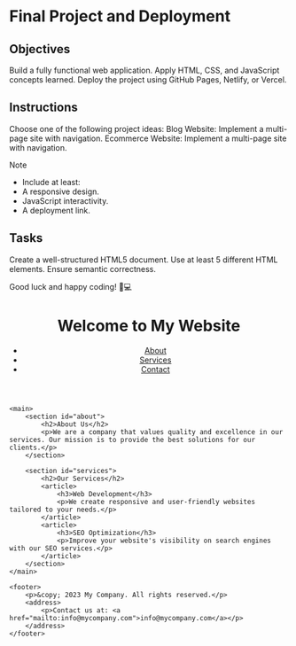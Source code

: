 # Final Project and Deployment

## Objectives
Build a fully functional web application.
Apply HTML, CSS, and JavaScript concepts learned.
Deploy the project using GitHub Pages, Netlify, or Vercel.

## Instructions
Choose one of the following project ideas:
Blog Website: Implement a multi-page site with navigation.
Ecommerce Website: Implement a multi-page site with navigation.

>[!NOTE]
> - Include at least:
> - A responsive design.
> - JavaScript interactivity.
> - A deployment link.

## Tasks

Create a well-structured HTML5 document.
Use at least 5 different HTML elements.
Ensure semantic correctness.

Good luck and happy coding! 🚀💻
<!DOCTYPE html>
<html lang="en">
<head>
    <meta charset="UTF-8">
    <meta name="viewport" content="width=device-width, initial-scale=1.0">
    <title>My Sample HTML5 Document</title>
    <link rel="stylesheet" href="styles.css">
</head>
<body>
    <header>
        <h1>Welcome to My Website</h1>
        <nav>
            <ul>
                <li><a href="#about">About</a></li>
                <li><a href="#services">Services</a></li>
                <li><a href="#contact">Contact</a></li>
            </ul>
        </nav>
    </header>

    <main>
        <section id="about">
            <h2>About Us</h2>
            <p>We are a company that values quality and excellence in our services. Our mission is to provide the best solutions for our clients.</p>
        </section>
        
        <section id="services">
            <h2>Our Services</h2>
            <article>
                <h3>Web Development</h3>
                <p>We create responsive and user-friendly websites tailored to your needs.</p>
            </article>
            <article>
                <h3>SEO Optimization</h3>
                <p>Improve your website's visibility on search engines with our SEO services.</p>
            </article>
        </section>
    </main>

    <footer>
        <p>&copy; 2023 My Company. All rights reserved.</p>
        <address>
            <p>Contact us at: <a href="mailto:info@mycompany.com">info@mycompany.com</a></p>
        </address>
    </footer>
</body>
</html>

